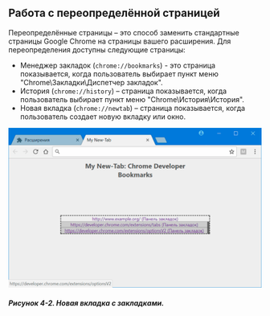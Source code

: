 ## Работа с переопределённой страницей

Переопределённые страницы – это способ заменить стандартные страницы Google Chrome на страницы вашего расширения. Для переопределения доступны следующие страницы:

* Менеджер закладок \(`chrome://bookmarks`\) - это страница показывается, когда пользователь выбирает пункт меню "Chrome\Закладки\Диспетчер закладок".
* История \(`chrome://history`\) – страница показывается, когда пользователь выбирает пункт меню "Chrome\История\История".
* Новая вкладка \(`chrome://newtab`\) – страница показывается, когда пользователь создает новую вкладку или окно.

![Рисунок 4-2. Новая вкладка с закладками](/assets/figure-4-2.png)

##### Рисунок 4-2. _Новая вкладка с закладками._
